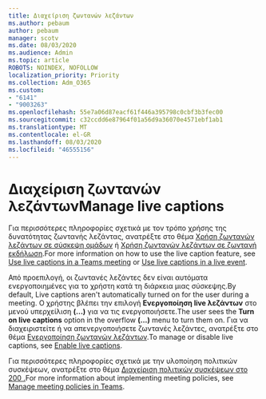 ```yaml
---
title: Διαχείριση ζωντανών λεζάντων
ms.author: pebaum
author: pebaum
manager: scotv
ms.date: 08/03/2020
ms.audience: Admin
ms.topic: article
ROBOTS: NOINDEX, NOFOLLOW
localization_priority: Priority
ms.collection: Adm_O365
ms.custom:
- "6141"
- "9003263"
ms.openlocfilehash: 55e7a06d87eacf61f446a395798c0cbf3b3fec00
ms.sourcegitcommit: c32ccdd6e87964f01a56d9a36070e4571ebf1ab1
ms.translationtype: MT
ms.contentlocale: el-GR
ms.lasthandoff: 08/03/2020
ms.locfileid: "46555156"
---
```

# <a name="manage-live-captions"></a><span data-ttu-id="25666-102">Διαχείριση ζωντανών λεζάντων</span><span class="sxs-lookup"><span data-stu-id="25666-102">Manage live captions</span></span>

<span data-ttu-id="25666-103">Για περισσότερες πληροφορίες σχετικά με τον τρόπο χρήσης της δυνατότητας ζωντανής λεζάντας, ανατρέξτε στο θέμα [Χρήση ζωντανών λεζάντων σε σύσκεψη ομάδων](https://support.microsoft.com/office/use-live-captions-in-a-teams-meeting-4be2d304-f675-4b57-8347-cbd000a21260) ή [Χρήση ζωντανών λεζάντων σε ζωντανή εκδήλωση](https://support.microsoft.com/office/use-live-captions-in-a-live-event-1d6778d4-6c65-4189-ab13-e2d77beb9e2a).</span><span class="sxs-lookup"><span data-stu-id="25666-103">For more information on how to use the live caption feature, see [Use live captions in a Teams meeting](https://support.microsoft.com/office/use-live-captions-in-a-teams-meeting-4be2d304-f675-4b57-8347-cbd000a21260) or [Use live captions in a live event](https://support.microsoft.com/office/use-live-captions-in-a-live-event-1d6778d4-6c65-4189-ab13-e2d77beb9e2a).</span></span>  

<span data-ttu-id="25666-104">Από προεπιλογή, οι ζωντανές λεζάντες δεν είναι αυτόματα ενεργοποιημένες για το χρήστη κατά τη διάρκεια μιας σύσκεψης.</span><span class="sxs-lookup"><span data-stu-id="25666-104">By default, Live captions aren't automatically turned on for the user during a meeting.</span></span> <span data-ttu-id="25666-105">Ο χρήστης βλέπει την επιλογή **Ενεργοποίηση live λεζάντων** στο μενού υπερχείλιση **(...)** για να τις ενεργοποιήσετε.</span><span class="sxs-lookup"><span data-stu-id="25666-105">The user sees the **Turn on live captions** option in the overflow **(...)** menu to turn them on.</span></span> <span data-ttu-id="25666-106">Για να διαχειριστείτε ή να απενεργοποιήσετε ζωντανές λεζάντες, ανατρέξτε στο θέμα [Ενεργοποίηση ζωντανών λεζάντων](https://docs.microsoft.com/microsoftteams/meeting-policies-in-teams#enable-live-captions).</span><span class="sxs-lookup"><span data-stu-id="25666-106">To manage or disable live captions, see [Enable live captions](https://docs.microsoft.com/microsoftteams/meeting-policies-in-teams#enable-live-captions).</span></span>

<span data-ttu-id="25666-107">Για περισσότερες πληροφορίες σχετικά με την υλοποίηση πολιτικών συσκέψεων, ανατρέξτε στο θέμα [Διαχείριση πολιτικών συσκέψεων στο 200 .](https://docs.microsoft.com/microsoftteams/meeting-policies-in-teams)</span><span class="sxs-lookup"><span data-stu-id="25666-107">For more information about implementing meeting policies, see [Manage meeting policies in Teams](https://docs.microsoft.com/microsoftteams/meeting-policies-in-teams).</span></span>